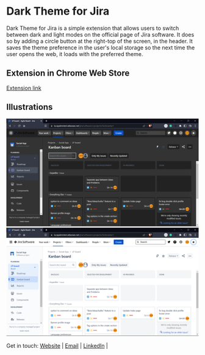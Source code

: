 # Dark Theme for Jira
Dark Theme for Jira is a simple extension that allows users to switch between dark and light modes on the official page of Jira software. It does so by adding a circle button at the right-top of the screen, in the header. It saves the theme preference in the user's local storage so the next time the user opens the web, it loads with the preferred theme.

## Extension in Chrome Web Store
[Extension link](https://chrome.google.com/webstore/detail/dark-theme-for-jira/ckedjfpbcmnjleckmfjogkchahffaomg)

## Illustrations
![Dark Theme](/public/dark.png)
![Light Theme](/public/light.png)

Get in touch: 
          <a href="https://lucapalminteri.com/" target="_blank">Website<a> | 
          <a href="mailto:lucapalminteri02@gmail.com" target="_blank">Email<a> |
          <a href="https://www.linkedin.com/in/luca-palminteri/" target="_blank">LinkedIn</a> |